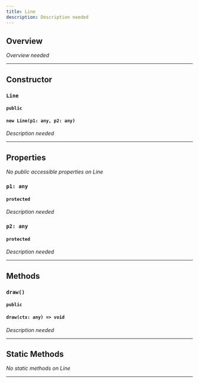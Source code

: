 ```yaml
---
title: Line
description: Description needed
---
```



## Overview
*Overview needed*

---


## Constructor

### `Line`
#### `public`
#### `new Line(p1: any, p2: any)`
*Description needed*

---


## Properties

*No public accessible properties on Line*

### `p1: any`
#### `protected`
*Description needed*

### `p2: any`
#### `protected`
*Description needed*

---


## Methods

### `draw()`
#### `public`
#### `draw(ctx: any) => void`
*Description needed*

---


## Static Methods

*No static methods on Line*

---
